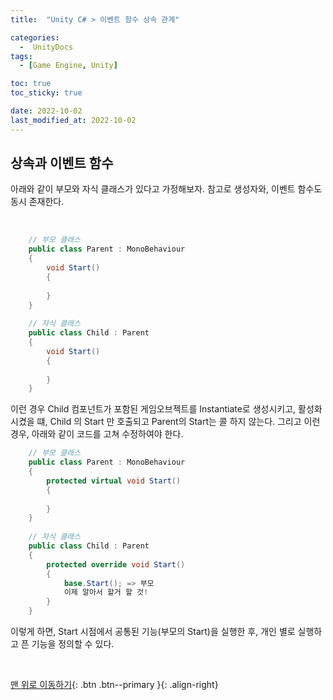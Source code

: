 ```yaml
---
title:  "Unity C# > 이벤트 함수 상속 관계" 

categories:
  -  UnityDocs
tags:
  - [Game Engine, Unity]

toc: true
toc_sticky: true

date: 2022-10-02
last_modified_at: 2022-10-02
---
```


## 상속과 이벤트 함수

아래와 같이 부모와 자식 클래스가 있다고 가정해보자. 
참고로 생성자와, 이벤트 함수도 동시 존재한다.

<br>

```c#
    // 부모 클래스
	public class Parent : MonoBehaviour
	{
		void Start()
		{
		
		}
	}
	
	// 자식 클래스
	public class Child : Parent
	{
		void Start()
		{
			
		}
	}
```

이런 경우 Child 컴포넌트가 포함된 게임오브젝트를 Instantiate로 생성시키고, 활성화시켰을 떄, Child 의 Start 만 호출되고 Parent의 Start는 콜 하지 않는다.
그리고 이런 경우, 아래와 같이 코드를 고쳐 수정하여야 한다.

```c#
    // 부모 클래스
	public class Parent : MonoBehaviour
	{
		protected virtual void Start()
		{
		
		}
	}
	
	// 자식 클래스
	public class Child : Parent
	{
		protected override void Start()
		{
			base.Start(); => 부모
			이제 알아서 할거 할 것!
		}
	}
```

이렇게 하면, Start 시점에서 공통된 기능(부모의 Start)을 실행한 후, 개인 별로 실행하고 픈 기능을 정의할 수 있다. 

<br>


[맨 위로 이동하기](#){: .btn .btn--primary }{: .align-right}